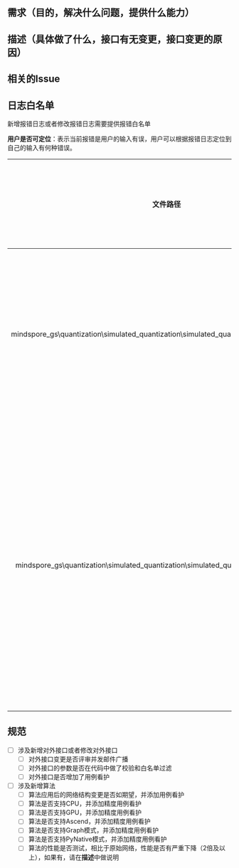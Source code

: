 ## 需求（目的，解决什么问题，提供什么能力）

## 描述（具体做了什么，接口有无变更，接口变更的原因）

## 相关的Issue

## 日志白名单

新增报错日志或者修改报错日志需要提供报错白名单

**用户是否可定位**：表示当前报错是用户的输入有误，用户可以根据报错日志定位到自己的输入有何种错误。

| 文件路径 | 报错代码行 | 报错日志类型 | 出错场景和错误分析 | 用户是否可定位 | 定位说明（无法定位的需要给出原因） |
| :-----: | :-----: | :-----: | :-----: | :-----: | :-----: |
| mindspore_gs\quantization\simulated_quantization\simulated_quantization_aware_training.py | 115 | TypeError | 用户输入的config参数不是一个字典 | 是 | 日志中说明了是用户输入的config参数有误，说明了该参数期望的类型 |
| mindspore_gs\quantization\simulated_quantization\simulated_quantization_layer_policy.py | 60 | NotImplementedError | SimQAT算法中配置了perchannel的激活量化，当前算法不支持 | 否 | 该配置项在对外接口处已经做了白名单校验，此处获取到不支持的场景值，应该是内部参数传递有误，不是用户输入有误 |

## 规范
- [ ] 涉及新增对外接口或者修改对外接口
    - [ ] 对外接口变更是否评审并发邮件广播
    - [ ] 对外接口的参数是否在代码中做了校验和白名单过滤
    - [ ] 对外接口是否增加了用例看护
- [ ] 涉及新增算法
    - [ ] 算法应用后的网络结构变更是否如期望，并添加用例看护
    - [ ] 算法是否支持CPU，并添加精度用例看护
    - [ ] 算法是否支持GPU，并添加精度用例看护
    - [ ] 算法是否支持Ascend，并添加精度用例看护
    - [ ] 算法是否支持Graph模式，并添加精度用例看护
    - [ ] 算法是否支持PyNative模式，并添加精度用例看护
    - [ ] 算法的性能是否测试，相比于原始网络，性能是否有严重下降（2倍及以上），如果有，请在**描述**中做说明
